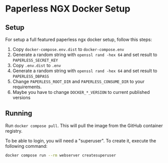 # Paperless NGX Docker Setup

## Setup

For setup a full featured paperless ngx docker setup, follow this steps:

1. Copy `docker-compose.env.dist` to `docker-compose.env`
2. Generate a random string with `openssl rand -hex 64` and set result to `PAPERLESS_SECRET_KEY`
3. Copy `.env.dist` to `.env`
4. Generate a random string with `openssl rand -hex 64` and set result to `PAPERLESS_DBPASS`
5. Change `PAPERLESS_ROOT_DIR` and `PAPERLESS_CONSUME_DIR` to your requirements. 
6. Maybe you have to change `DOCKER_*_VERSION` to current published versions

## Running

Run `docker compose pull`. This will pull the image from the GitHub container registry.

To be able to login, you will need a "superuser". To create it, execute the following command:

```bash
docker compose run --rm webserver createsuperuser
```
